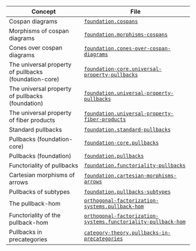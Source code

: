 | Concept                                               | File                                                                                                                            |
| ----------------------------------------------------- | ------------------------------------------------------------------------------------------------------------------------------- |
| Cospan diagrams                                       | [`foundation.cospans`](foundation.cospan-diagrams.md)                                                                           |
| Morphisms of cospan diagrams                          | [`foundation.morphisms-cospans`](foundation.morphisms-cospan-diagrams.md)                                                       |
| Cones over cospan diagrams                            | [`foundation.cones-over-cospan-diagrams`](foundation.cones-over-cospan-diagrams.md)                                             |
| The universal property of pullbacks (foundation-core) | [`foundation-core.universal-property-pullbacks`](foundation-core.universal-property-pullbacks.md)                               |
| The universal property of pullbacks (foundation)      | [`foundation.universal-property-pullbacks`](foundation.universal-property-pullbacks.md)                                         |
| The universal property of fiber products              | [`foundation.universal-property-fiber-products`](foundation.universal-property-fiber-products.md)                               |
| Standard pullbacks                                    | [`foundation.standard-pullbacks`](foundation.standard-pullbacks.md)                                                             |
| Pullbacks (foundation-core)                           | [`foundation-core.pullbacks`](foundation-core.pullbacks.md)                                                                     |
| Pullbacks (foundation)                                | [`foundation.pullbacks`](foundation.pullbacks.md)                                                                               |
| Functoriality of pullbacks                            | [`foundation.functoriality-pullbacks`](foundation.functoriality-pullbacks.md)                                                   |
| Cartesian morphisms of arrows                         | [`foundation.cartesian-morphisms-arrows`](foundation.cartesian-morphisms-arrows.md)                                             |
| Pullbacks of subtypes                                 | [`foundation.pullbacks-subtypes`](foundation.pullbacks-subtypes.md)                                                             |
| The pullback-hom                                      | [`orthogonal-factorization-systems.pullback-hom`](orthogonal-factorization-systems.pullback-hom.md)                             |
| Functoriality of the pullback-hom                     | [`orthogonal-factorization-systems.functoriality-pullback-hom`](orthogonal-factorization-systems.functoriality-pullback-hom.md) |
| Pullbacks in precategories                            | [`category-theory.pullbacks-in-precategories`](category-theory.pullbacks-in-precategories.md)                                   |
